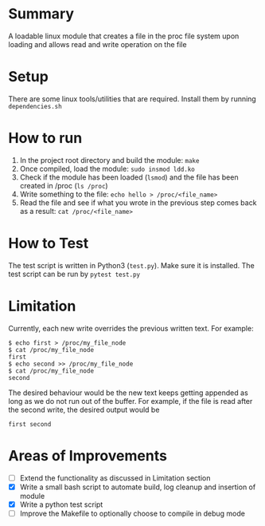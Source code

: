 # Summary
A loadable linux module that creates a file in the proc file system upon loading and allows read and write operation on the file

# Setup
There are some linux tools/utilities that are required. Install them by running `dependencies.sh`

# How to run
1. In the project root directory and build the module: `make`
2. Once compiled, load the module: `sudo insmod ldd.ko`
3. Check if the module has been loaded (`lsmod`) and the file has been created in /proc (`ls /proc`)
4. Write something to the file: `echo hello > /proc/<file_name>`
5. Read the file and see if what you wrote in the previous step comes back as a result: `cat /proc/<file_name>`

# How to Test
The test script is written in Python3 (`test.py`). Make sure it is installed. The test script can be run by `pytest test.py`

# Limitation
Currently, each new write overrides the previous written text. For example:
```
$ echo first > /proc/my_file_node
$ cat /proc/my_file_node
first
$ echo second >> /proc/my_file_node
$ cat /proc/my_file_node
second
```
The desired behaviour would be the new text keeps getting appended as long as we do not run out of the buffer. For example, if the file is read after the second write, the desired output would be
```
first second
```

# Areas of Improvements 
- [ ] Extend the functionality as discussed in Limitation section
- [x] Write a small bash script to automate build, log cleanup and insertion of module
- [x] Write a python test script
- [ ] Improve the Makefile to optionally choose to compile in debug mode
